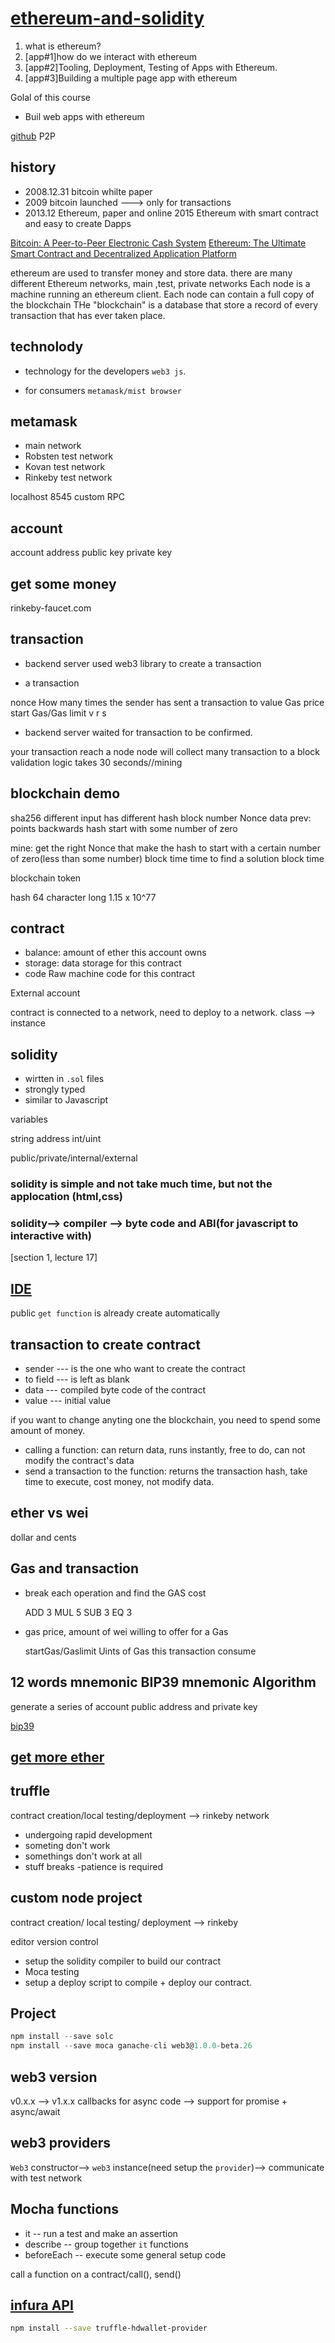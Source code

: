 # [ethereum-and-solidity](https://www.udemy.com/ethereum-and-solidity-the-complete-developers-guide/)

1. what is ethereum?
2. [app#1]how do we interact with ethereum
3. [app#2]Tooling, Deployment, Testing of Apps with Ethereum.
4. [app#3]Building a multiple page app with ethereum

Golal of this course

- Buil web apps with ethereum

[github](https://github.com/StephenGrider/EthereumCasts)
P2P

## history

- 2008.12.31 bitcoin whilte paper
- 2009 bitcoin launched ---> only for transactions
- 2013.12 Ethereum, paper and online 2015
    Ethereum with smart contract and easy to create Dapps

[Bitcoin: A Peer-to-Peer Electronic Cash System](https://bitcoin.org/bitcoin.pdf)
[Ethereum: The Ultimate Smart Contract and Decentralized Application Platform](http://web.archive.org/web/20131228111141/http://vbuterin.com/ethereum.html)

ethereum are used to transfer money and store data.
there are many different Ethereum networks, main ,test, private networks
Each node is a machine running an ethereum client.
Each node can contain a full copy of the blockchain
THe "blockchain" is a database that store a record of every transaction that has ever taken place.

## technolody

- technology for the developers `web3 js`.

- for consumers `metamask/mist browser`

## metamask

- main network
- Robsten test network
- Kovan test network
- Rinkeby test network

localhost 8545
custom RPC

## account

account address
public key
private key

## get some  money

rinkeby-faucet.com

## transaction

- backend server used web3 library to create a transaction

- a transaction

nonce  How many times the sender has sent a transaction
to
value
Gas price
start Gas/Gas limit
v
r
s

- backend server waited for transaction to be confirmed.

your transaction reach a node
node will collect many transaction to a block
validation logic takes 30 seconds//mining

## blockchain demo

sha256 different input has different hash
    block number
    Nonce
    data
    prev: points backwards
    hash start with some number of zero

mine: get the right  Nonce  that make the hash to start with a certain number of zero(less than some number) block time time to find a solution block time

blockchain
token

hash 64 character long 1.15 x 10^77

## contract

- balance: amount of ether this account owns
- storage: data storage for this contract
- code Raw machine code for this contract

External account

contract is connected to a network, need to deploy to a network. class --> instance

## solidity

- wirtten in `.sol` files
- strongly typed
- similar to Javascript

variables

string
address
int/uint

public/private/internal/external

### solidity is simple and not take much time, but not the applocation (html,css)

### solidity--> compiler --> byte code and ABI(for javascript to interactive with)

[section 1, lecture 17]

## [IDE](https://remix.ethereum.org)

public `get function` is already create automatically

## transaction to create contract

- sender --- is the one who want to create the contract
- to field --- is left as blank
- data --- compiled byte code of the contract
- value --- initial value

if you want to change anyting one the blockchain, you need to spend some amount of money.

- calling a function: can return data, runs instantly, free to do, can not modify the contract's data
- send a transaction to the function:  returns the transaction hash, take time to execute, cost money, not modify data.

## ether vs wei

dollar and cents

## Gas and transaction

- break each operation and find the GAS cost

    ADD 3
    MUL 5
    SUB 3
    EQ 3

- gas price, amount of wei willing to offer for a Gas

    startGas/Gaslimit Uints of Gas this transaction consume

## 12 words mnemonic BIP39 mnemonic Algorithm

generate a series of account public address and private key

[bip39](https://iancoleman.io/bip39/)

## [get more ether](http://faucet.rinkeby.io)

## truffle

contract creation/local testing/deployment --> rinkeby network

- undergoing rapid development
- someting don't work
- somethings don't work at all
- stuff breaks -patience is required

## custom node project

contract creation/ local testing/ deployment --> rinkeby

editor
version control

- setup the solidity compiler to build our contract
- Moca testing
- setup a deploy script to compile + deploy our contract.

## Project

```js
npm install --save solc
npm install --save moca ganache-cli web3@1.0.0-beta.26
```

## web3 version

v0.x.x --> v1.x.x
callbacks for async code --> support for promise + async/await

## web3 providers

`Web3` constructor--> `web3` instance(need setup the `provider`)--> communicate with test network

## Mocha functions

- it  -- run a test and make an assertion
- describe -- group together `it` functions
- beforeEach -- execute some general setup code

call a function on a contract/call(), send()

## [infura API](https://infura.io/)

```sh
npm install --save truffle-hdwallet-provider
```